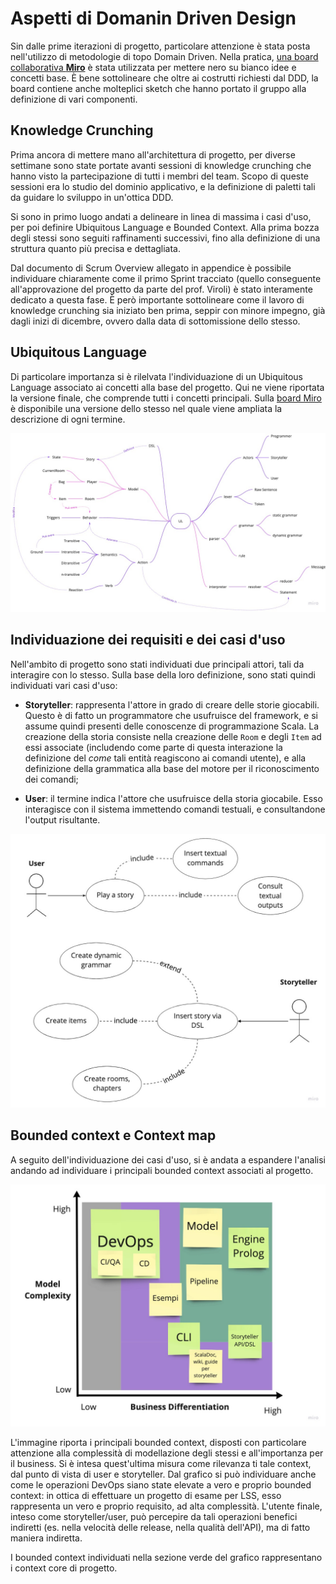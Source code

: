# Aspetti di Domanin Driven Design

<!-- Descrizione approfondita della sessione di knowledge chrunching
iniziale, screen da miro, focus sul glossario, use cases, altro,
accenno al fatto che poi ciò è stato utilizzato e si è evoluto in
parte con l'avanzare del progetto

NB: oltre a descrivere l'output, sarebbe bene focalizzarsi e descrivere
bene il processo che ha portato a definirli.
-->

Sin dalle prime iterazioni di progetto, particolare attenzione è stata posta
nell'utilizzo di metodologie di topo Domain Driven. Nella pratica,
[una board collaborativa **Miro**](https://miro.com/app/board/o9J_lfd9ZK0=/) è
stata utilizzata per mettere nero su bianco idee e concetti base. È bene
sottolineare che oltre ai costrutti richiesti dal DDD, la board contiene anche
molteplici sketch che hanno portato il gruppo alla definizione di vari
componenti.

## Knowledge Crunching

Prima ancora di mettere mano all'architettura di progetto, per diverse settimane
sono state portate avanti sessioni di knowledge crunching che hanno visto la
partecipazione di tutti i membri del team. Scopo di queste sessioni era lo
studio del dominio applicativo, e la definizione di paletti tali da guidare lo
sviluppo in un'ottica DDD.

Si sono in primo luogo andati a delineare in linea di massima i casi d'uso, per
poi definire Ubiquitous Language e Bounded Context. Alla prima bozza degli
stessi sono seguiti raffinamenti successivi, fino alla definizione di una
struttura quanto più precisa e dettagliata.

Dal documento di Scrum Overview allegato in appendice è possibile individuare
chiaramente come il primo Sprint tracciato (quello conseguente all'approvazione
del progetto da parte del prof. Viroli) è stato interamente dedicato a questa
fase. È però importante sottolineare come il lavoro di knowledge crunching sia
iniziato ben prima, seppir con minore impegno, già dagli inizi di dicembre,
ovvero dalla data di sottomissione dello stesso.

## Ubiquitous Language

Di particolare importanza si è rilelvata l'individuazione di un Ubiquitous
Language associato ai concetti alla base del progetto. Qui ne viene riportata la
versione finale, che comprende tutti i concetti principali. Sulla
[board Miro](https://miro.com/app/board/o9J_lfd9ZK0=/) è disponibile una
versione dello stesso nel quale viene ampliata la descrizione di ogni termine.

![Ubiquitous Language del progetto.](./images/ul.jpg)

## Individuazione dei requisiti e dei casi d'uso

Nell'ambito di progetto sono stati individuati due principali attori, tali da
interagire con lo stesso. Sulla base della loro definizione, sono stati quindi
individuati vari casi d'uso:

- **Storyteller**: rappresenta l'attore in grado di creare delle storie
  giocabili. Questo è di fatto un programmatore che usufruisce del framework, e
  si assume quindi presenti delle conoscenze di programmazione Scala. La
  creazione della storia consiste nella creazione delle `Room` e degli `Item` ad
  essi associate (includendo come parte di questa interazione la definizione del
  _come_ tali entità reagiscono ai comandi utente), e alla definizione della
  grammatica alla base del motore per il riconoscimento dei comandi;

- **User**: il termine indica l'attore che usufruisce della storia giocabile.
  Esso interagisce con il sistema immettendo comandi testuali, e consultandone
  l'output risultante.

![Diagramma dei casi d'uso del progetto.](./images/use-case.jpg)

## Bounded context e Context map

A seguito dell'individuazione dei casi d'uso, si è andata a espandere l'analisi
andando ad individuare i principali bounded context associati al progetto.

![Context map di progetto.](./images/context-map.jpg)

L'immagine riporta i principali bounded context, disposti con particolare
attenzione alla complessità di modellazione degli stessi e all'importanza per il
business. Si è intesa quest'ultima misura come rilevanza ti tale context, dal
punto di vista di user e storyteller. Dal grafico si può individuare anche come
le operazioni DevOps siano state elevate a vero e proprio bounded context: in
ottica di effettuare un progetto di esame per LSS, esso rappresenta un vero e
proprio requisito, ad alta complessità. L'utente finale, inteso come
storyteller/user, può percepire da tali operazioni benefici indiretti (es. nella
velocità delle release, nella qualità dell'API), ma di fatto maniera indiretta.

I bounded context individuati nella sezione verde del grafico rappresentano i
context core di progetto.

<!-- todo individuazione della mappa dei context estesa -->
